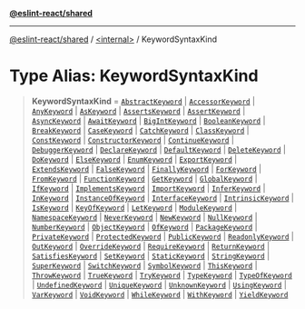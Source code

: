 [**@eslint-react/shared**](../../README.md)

***

[@eslint-react/shared](../../README.md) / [\<internal\>](../README.md) / KeywordSyntaxKind

# Type Alias: KeywordSyntaxKind

> **KeywordSyntaxKind** = [`AbstractKeyword`](../enumerations/SyntaxKind.md#abstractkeyword) \| [`AccessorKeyword`](../enumerations/SyntaxKind.md#accessorkeyword) \| [`AnyKeyword`](../enumerations/SyntaxKind.md#anykeyword) \| [`AsKeyword`](../enumerations/SyntaxKind.md#askeyword) \| [`AssertsKeyword`](../enumerations/SyntaxKind.md#assertskeyword) \| [`AssertKeyword`](../enumerations/SyntaxKind.md#assertkeyword) \| [`AsyncKeyword`](../enumerations/SyntaxKind.md#asynckeyword) \| [`AwaitKeyword`](../enumerations/SyntaxKind.md#awaitkeyword) \| [`BigIntKeyword`](../enumerations/SyntaxKind.md#bigintkeyword) \| [`BooleanKeyword`](../enumerations/SyntaxKind.md#booleankeyword) \| [`BreakKeyword`](../enumerations/SyntaxKind.md#breakkeyword) \| [`CaseKeyword`](../enumerations/SyntaxKind.md#casekeyword) \| [`CatchKeyword`](../enumerations/SyntaxKind.md#catchkeyword) \| [`ClassKeyword`](../enumerations/SyntaxKind.md#classkeyword) \| [`ConstKeyword`](../enumerations/SyntaxKind.md#constkeyword) \| [`ConstructorKeyword`](../enumerations/SyntaxKind.md#constructorkeyword) \| [`ContinueKeyword`](../enumerations/SyntaxKind.md#continuekeyword) \| [`DebuggerKeyword`](../enumerations/SyntaxKind.md#debuggerkeyword) \| [`DeclareKeyword`](../enumerations/SyntaxKind.md#declarekeyword) \| [`DefaultKeyword`](../enumerations/SyntaxKind.md#defaultkeyword) \| [`DeleteKeyword`](../enumerations/SyntaxKind.md#deletekeyword) \| [`DoKeyword`](../enumerations/SyntaxKind.md#dokeyword) \| [`ElseKeyword`](../enumerations/SyntaxKind.md#elsekeyword) \| [`EnumKeyword`](../enumerations/SyntaxKind.md#enumkeyword) \| [`ExportKeyword`](../enumerations/SyntaxKind.md#exportkeyword) \| [`ExtendsKeyword`](../enumerations/SyntaxKind.md#extendskeyword) \| [`FalseKeyword`](../enumerations/SyntaxKind.md#falsekeyword) \| [`FinallyKeyword`](../enumerations/SyntaxKind.md#finallykeyword) \| [`ForKeyword`](../enumerations/SyntaxKind.md#forkeyword) \| [`FromKeyword`](../enumerations/SyntaxKind.md#fromkeyword) \| [`FunctionKeyword`](../enumerations/SyntaxKind.md#functionkeyword) \| [`GetKeyword`](../enumerations/SyntaxKind.md#getkeyword) \| [`GlobalKeyword`](../enumerations/SyntaxKind.md#globalkeyword) \| [`IfKeyword`](../enumerations/SyntaxKind.md#ifkeyword) \| [`ImplementsKeyword`](../enumerations/SyntaxKind.md#implementskeyword) \| [`ImportKeyword`](../enumerations/SyntaxKind.md#importkeyword) \| [`InferKeyword`](../enumerations/SyntaxKind.md#inferkeyword) \| [`InKeyword`](../enumerations/SyntaxKind.md#inkeyword) \| [`InstanceOfKeyword`](../enumerations/SyntaxKind.md#instanceofkeyword) \| [`InterfaceKeyword`](../enumerations/SyntaxKind.md#interfacekeyword) \| [`IntrinsicKeyword`](../enumerations/SyntaxKind.md#intrinsickeyword) \| [`IsKeyword`](../enumerations/SyntaxKind.md#iskeyword) \| [`KeyOfKeyword`](../enumerations/SyntaxKind.md#keyofkeyword) \| [`LetKeyword`](../enumerations/SyntaxKind.md#letkeyword) \| [`ModuleKeyword`](../enumerations/SyntaxKind.md#modulekeyword) \| [`NamespaceKeyword`](../enumerations/SyntaxKind.md#namespacekeyword) \| [`NeverKeyword`](../enumerations/SyntaxKind.md#neverkeyword) \| [`NewKeyword`](../enumerations/SyntaxKind.md#newkeyword) \| [`NullKeyword`](../enumerations/SyntaxKind.md#nullkeyword) \| [`NumberKeyword`](../enumerations/SyntaxKind.md#numberkeyword) \| [`ObjectKeyword`](../enumerations/SyntaxKind.md#objectkeyword) \| [`OfKeyword`](../enumerations/SyntaxKind.md#ofkeyword) \| [`PackageKeyword`](../enumerations/SyntaxKind.md#packagekeyword) \| [`PrivateKeyword`](../enumerations/SyntaxKind.md#privatekeyword) \| [`ProtectedKeyword`](../enumerations/SyntaxKind.md#protectedkeyword) \| [`PublicKeyword`](../enumerations/SyntaxKind.md#publickeyword) \| [`ReadonlyKeyword`](../enumerations/SyntaxKind.md#readonlykeyword) \| [`OutKeyword`](../enumerations/SyntaxKind.md#outkeyword) \| [`OverrideKeyword`](../enumerations/SyntaxKind.md#overridekeyword) \| [`RequireKeyword`](../enumerations/SyntaxKind.md#requirekeyword) \| [`ReturnKeyword`](../enumerations/SyntaxKind.md#returnkeyword) \| [`SatisfiesKeyword`](../enumerations/SyntaxKind.md#satisfieskeyword) \| [`SetKeyword`](../enumerations/SyntaxKind.md#setkeyword) \| [`StaticKeyword`](../enumerations/SyntaxKind.md#statickeyword) \| [`StringKeyword`](../enumerations/SyntaxKind.md#stringkeyword) \| [`SuperKeyword`](../enumerations/SyntaxKind.md#superkeyword) \| [`SwitchKeyword`](../enumerations/SyntaxKind.md#switchkeyword) \| [`SymbolKeyword`](../enumerations/SyntaxKind.md#symbolkeyword) \| [`ThisKeyword`](../enumerations/SyntaxKind.md#thiskeyword) \| [`ThrowKeyword`](../enumerations/SyntaxKind.md#throwkeyword) \| [`TrueKeyword`](../enumerations/SyntaxKind.md#truekeyword) \| [`TryKeyword`](../enumerations/SyntaxKind.md#trykeyword) \| [`TypeKeyword`](../enumerations/SyntaxKind.md#typekeyword) \| [`TypeOfKeyword`](../enumerations/SyntaxKind.md#typeofkeyword) \| [`UndefinedKeyword`](../enumerations/SyntaxKind.md#undefinedkeyword) \| [`UniqueKeyword`](../enumerations/SyntaxKind.md#uniquekeyword) \| [`UnknownKeyword`](../enumerations/SyntaxKind.md#unknownkeyword) \| [`UsingKeyword`](../enumerations/SyntaxKind.md#usingkeyword) \| [`VarKeyword`](../enumerations/SyntaxKind.md#varkeyword) \| [`VoidKeyword`](../enumerations/SyntaxKind.md#voidkeyword) \| [`WhileKeyword`](../enumerations/SyntaxKind.md#whilekeyword) \| [`WithKeyword`](../enumerations/SyntaxKind.md#withkeyword) \| [`YieldKeyword`](../enumerations/SyntaxKind.md#yieldkeyword)
